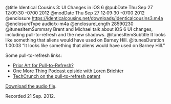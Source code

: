 @title Identical Cousins 3: UI Changes in iOS 6
@pubDate Thu Sep 27 12:09:30 -0700 2012
@modDate Thu Sep 27 12:09:30 -0700 2012
@enclosure https://identicalcousins.net/downloads/identicalcousins3.m4a
@enclosureType audio/x-m4a
@enclosureLength 28590230
@itunesItemSummary Brent and Michael talk about iOS 6 UI changes, including pull-to-refresh and the new shadows.
@itunesItemSubtitle It looks like something that aliens would have used on Barney Hill.
@itunesDuration 1:00:03
“It looks like something that aliens would have used on Barney Hill.”

Some pull-to-refresh links:

<ul><li><a href="http://log.scifihifi.com/post/20116968717/prior-art-for-pull-to-refresh">Prior Art for Pull-to-Refresh?</a></li>
<li><a href="http://onemorething.com.au/one-more-thing-podcast-5-loren-brichter/">One More Thing Podcast episide with Loren Brichter</a></li>
<li><a href="http://techcrunch.com/2012/03/27/pull-to-refresh-the-patent/">TechCrunch on the pull-to-refresh patent</a></li>
</ul>

<a href="https://identicalcousins.net/downloads/identicalcousins3.m4a">Download the audio file</a>.

Recorded 21 Sep. 2012.

